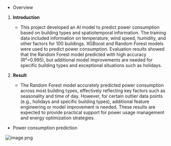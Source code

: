 - Overview
1. **Introduction**

      - This project developed an AI model to predict power consumption based on building types and spatiotemporal information. The training data included information on temperature, wind speed, humidity, and other factors for 100 buildings. XGBoost and Random Forest models were used to predict power consumption. Evaluation results showed that the Random Forest model predicted with high accuracy (R²=0.995), but additional model improvements are needed for specific building types and exceptional situations such as holidays.

1. **Result**

    - The Random Forest model accurately predicted power consumption across most building types, effectively reflecting key factors such as seasonality and time of day. However, for certain outlier data points (e.g., holidays and specific building types), additional feature engineering or model improvement is needed. These results are expected to provide practical support for power usage management and energy optimization strategies.

- Power consumption prediction

![image.png](https://prod-files-secure.s3.us-west-2.amazonaws.com/e2ee13ec-626c-4eae-8ffa-235230d10e07/ec21af9a-53f6-4f29-8ea1-edf984677b80/image.png)
